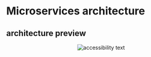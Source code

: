 # Microservices architecture 
## architecture preview 
<p align="center">
  <img src="https://i.imgur.com/vFPwN0I.png"  alt="accessibility text">
</p>
